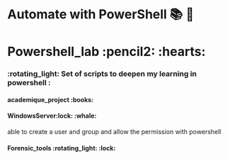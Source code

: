 # Automate with PowerShell :books: :pushpin:

<h1>Powershell_lab :pencil2: :hearts: </h1> 

<h3>:rotating_light: Set of scripts to deepen my learning in powershell : </h3>
<h4>academique_project :books:</h4>
<h4>WindowsServer:lock: :whale:</h4>
able to create a user and group and allow the permission with powershell 

<h4>Forensic_tools :rotating_light: :lock:</h4>
